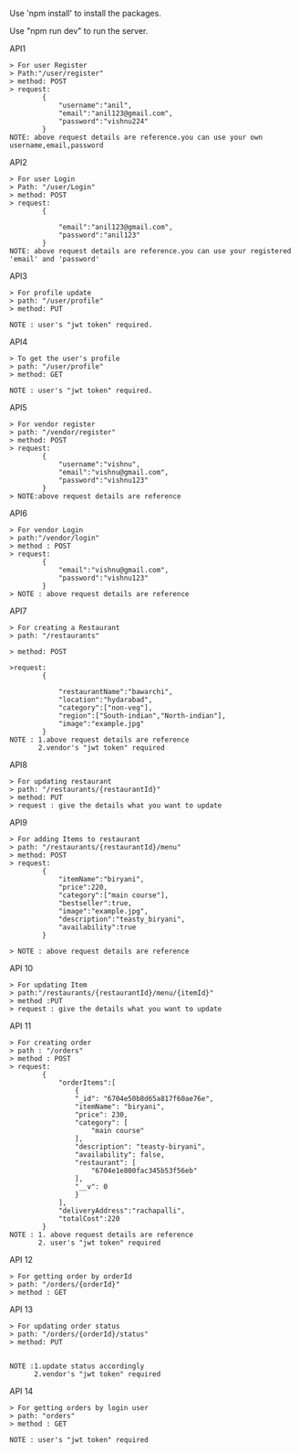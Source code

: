 Use 'npm install' to install the packages.

Use "npm run dev" to run the server.



API1


    > For user Register
    > Path:"/user/register"
    > method: POST
    > request:
            {
                "username":"anil",
                "email":"anil123@gmail.com",
                "password":"vishnu224"
            }
    NOTE: above request details are reference.you can use your own username,email,password


API2


    > For user Login
    > Path: "/user/Login"
    > method: POST
    > request:
            {

                "email":"anil123@gmail.com",
                "password":"anil123"
            }
    NOTE: above request details are reference.you can use your registered 'email' and 'password'
API3

    > For profile update
    > path: "/user/profile"
    > method: PUT

    NOTE : user's "jwt token" required.
    
API4

    > To get the user's profile
    > path: "/user/profile"
    > method: GET
    
    NOTE : user's "jwt token" required.

API5

    > For vendor register
    > path: "/vendor/register"
    > method: POST
    > request: 
            {
                "username":"vishnu",
                "email":"vishnu@gmail.com",
                "password":"vishnu123"
            }
    > NOTE:above request details are reference

API6 

    > For vendor Login
    > path:"/vendor/login"
    > method : POST
    > request:
            {
                "email":"vishnu@gmail.com",
                "password":"vishnu123"
            }
    > NOTE : above request details are reference

API7

    > For creating a Restaurant
    > path: "/restaurants"

    > method: POST

    >request: 
            {

                "restaurantName":"bawarchi",
                "location":"hydarabad",
                "category":["non-veg"],
                "region":["South-indian","North-indian"],
                "image":"example.jpg"
            }
    NOTE : 1.above request details are reference
           2.vendor's "jwt token" required

API8 

    > For updating restaurant
    > path: "/restaurants/{restaurantId}"
    > method: PUT
    > request : give the details what you want to update

API9

    > For adding Items to restaurant
    > path: "/restaurants/{restaurantId}/menu"
    > method: POST
    > request:
            {
                "itemName":"biryani",
                "price":220,
                "category":["main course"],
                "bestseller":true,
                "image":"example.jpg",
                "description":"teasty_biryani",
                "availability":true
            }

    > NOTE : above request details are reference

API 10 

    > For updating Item
    > path:"/restaurants/{restaurantId}/menu/{itemId}"
    > method :PUT
    > request : give the details what you want to update

API 11

    > For creating order
    > path : "/orders"
    > method : POST
    > request: 
            {
                "orderItems":[
                    {
                    "_id": "6704e50b8d65a817f60ae76e",
                    "itemName": "biryani",
                    "price": 230,
                    "category": [
                        "main course"
                    ],
                    "description": "teasty-biryani",
                    "availability": false,
                    "restaurant": [
                        "6704e1e800fac345b53f56eb"
                    ],
                    "__v": 0
                    }
                ],
                "deliveryAddress":"rachapalli",
                "totalCost":220
            }
    NOTE : 1. above request details are reference
           2. user's "jwt token" required

API 12

    > For getting order by orderId
    > path: "/orders/{orderId}"
    > method : GET

API 13

    > For updating order status
    > path: "/orders/{orderId}/status"
    > method: PUT


    NOTE :1.update status accordingly
          2.vendor's "jwt token" required

API 14

    > For getting orders by login user
    > path: "orders"
    > method : GET
    
    NOTE : user's "jwt token" required



    

